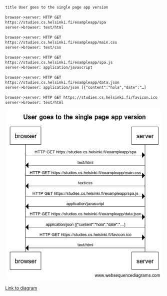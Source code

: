 ```
title User goes to the single page app version

browser->server: HTTP GET https://studies.cs.helsinki.fi/exampleapp/spa
server->browser: text/html

browser->server: HTTP GET https://studies.cs.helsinki.fi/exampleapp/main.css
server->browser: text/css

browser->server: HTTP GET https://studies.cs.helsinki.fi/exampleapp/spa.js
server->browser: application/javascript

browser->server: HTTP GET https://studies.cs.helsinki.fi/exampleapp/data.json
server->browser: application/json [{"content":"hola","date":"…]

browser->server: HTTP GET https://studies.cs.helsinki.fi/favicon.ico
server->browser: text/html
```

![User goees to the single page app version](05spa.png)

[Link to diagram](https://www.websequencediagrams.com/cgi-bin/cdraw?lz=dGl0bGUgVXNlciBnb2VzIHRvIHRoZSBzaW5nbGUgcGFnZSBhcHAgdmVyc2lvbgoKYnJvd3Nlci0-c2VydmVyOiBIVFRQIEdFVCBodHRwczovL3N0dWRpZXMuY3MuaGVsc2lua2kuZmkvZXhhbXBsZWFwcC9zcGEKADkGLT4ASQc6IHRleHQvaHRtbAAeRm1haW4uY3NzAFIXY3NzAIEDSS5qAFMTYXBwbGljYXRpb24vamF2YXNjcmlwdACBekZkYXRhLmpzb24AWB9zb24gW3siY29udGVudCI6ImhvbGEiLCJkYXRlIjoi4oCmXQCDFjtmYXZpY29uLmljbwCDMhw&s=default)